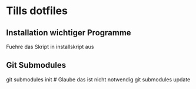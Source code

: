 # Tills dotfiles
## Installation wichtiger Programme
Fuehre das Skript in installskript aus

## Git Submodules
git submodules init # Glaube das ist nicht notwendig
git submodules update
